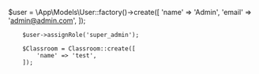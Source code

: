 $user = \App\Models\User::factory()->create([
            'name' => 'Admin',
            'email' => 'admin@admin.com',
        ]);

        $user->assignRole('super_admin');

        $Classroom = Classroom::create([
            'name' => 'test',
        ]);